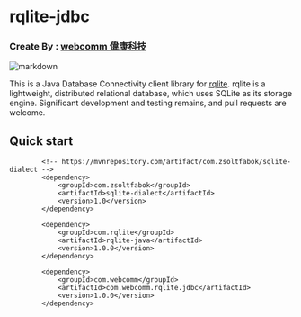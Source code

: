 # rqlite-jdbc

### Create By : [webcomm 偉康科技](https://www.webcomm.com.tw/web/tw/)
![markdown](https://www.webcomm.com.tw/web/wp-content/uploads/2022/05/Header_logo.png "webcomm")

This is a Java Database Connectivity client library for [rqlite](https://github.com/rqlite/rqlite). rqlite is a lightweight, distributed relational database, which uses SQLite as its storage engine. Significant development and testing remains, and pull requests are welcome.

## Quick start
```maven
		<!-- https://mvnrepository.com/artifact/com.zsoltfabok/sqlite-dialect -->
		<dependency>
			<groupId>com.zsoltfabok</groupId>
			<artifactId>sqlite-dialect</artifactId>
			<version>1.0</version>
		</dependency>

		<dependency>
 			<groupId>com.rqlite</groupId>
 			<artifactId>rqlite-java</artifactId>
			<version>1.0.0</version>
 		</dependency>
 		
		<dependency>
			<groupId>com.webcomm</groupId>
			<artifactId>com.webcomm.rqlite.jdbc</artifactId>
			<version>1.0.0</version>
 		</dependency>
```
